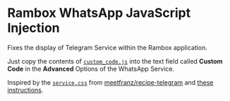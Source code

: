 # Rambox WhatsApp JavaScript Injection
Fixes the display of Telegram Service within the Rambox application.

Just copy the contents of [`custom_code.js`](./custom_code.js) into the text field called **Custom Code** in the **Advanced** Options of the WhatsApp Service.

Inspired by the [`service.css`](https://github.com/meetfranz/recipe-whatsapp/blob/master/service.css) from [meetfranz/recipe-telegram](https://github.com/meetfranz/recipe-whatsapp) and [these instructions](https://github.com/ramboxapp/community-edition/wiki/Inject-JavaScript-Code).
